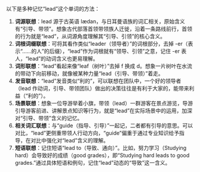 以下是多种记忆“lead”这个单词的方法：
1. **词源联想**：lead 源于古英语 lædan，与日耳曼语族的词汇相关，原始含义有“引导、带领”。想象古代部落首领带领族人迁徙，沿着一条路线前行，首领的行为就是“lead”，从词源角度理解其“引导、引领”的核心含义。 
2. **词根词缀联想**：可将其看作类似“leader（领导者）”的词根部分，去掉 -er（表示“……的人”的后缀），“lead”作为词根就有“领导、引领”之意，记住 -er 表人，“lead”的动词含义也更易理解。
3. **词形联想**：“lead”看起来像“leaf（树叶）”去掉 f 换成 d。想象一片树叶在水流的带动下向前移动，就像被某种力量“lead（引导、带领）”着走。
4. **发音联想**：“lead”发音类似“利的”，可以联想在团队中，一个好的领导者（lead 作动词，引导、带领团队）做出的决策往往是有利于大家的，能带来利益（“利的”）。
5. **场景联想**：想象一位导游举着小旗，带领（lead）一群游客在景点游览，导游引导游客前进、讲解景点知识等行为，就是“lead”在实际场景中的运用，加深对“引导、带领”含义的记忆。
6. **相关词汇联想**：与“guide（指导、引导）”一起记，二者都有引导的意思。可以对比，“lead”更侧重带领人行动方向，“guide”偏重于通过专业知识给予指导，在对比中强化对“lead”含义的理解。 
7. **短语联想**：记住短语“lead to（导致、通向）”。比如，努力学习（Studying hard）会导致好的成绩（good grades），即“Studying hard leads to good grades.”通过具体短语和例句，记住“lead”动态的“导致”这一含义。 